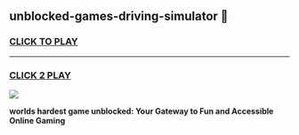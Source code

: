 
## unblocked-games-driving-simulator 👋
<h3>
<a href="https://premium.freeplayer.one?title=unblocked-games-driving-simulator&ref=14F">CLICK TO PLAY</a></h3>
<hr>

<h3>
<a href="https://premium.freeplayer.one?title=unblocked-games-driving-simulator&ref=14F">CLICK 2 PLAY</a>
  
</h3>

<a href="https://premium.freeplayer.one?title=unblocked-games-driving-simulator&ref=12F/"><img src="https://clearcache.store/games.png"></a>


**worlds hardest game unblocked: Your Gateway to Fun and Accessible Online Gaming**
